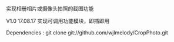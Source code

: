 实现相册相片或摄像头拍照的截图功能

V1.0 17.08.17
实现可调用功能模块，即插即用

Dependencies :
git clone git://github.com/wjlmelody/CropPhoto.git
